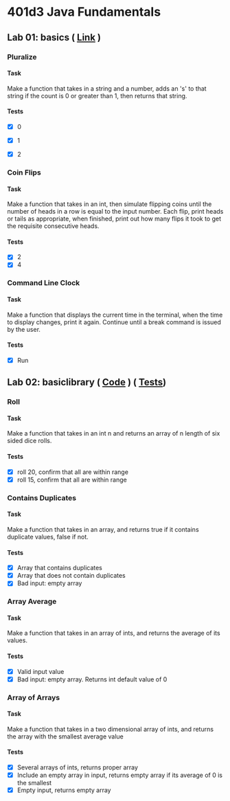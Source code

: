 # 401d3 Java Fundamentals


## Lab 01: basics ( [Link](./src/main/java/basics/Main.java) )

### Pluralize

#### Task
Make a function that takes in a string and a number, adds an 's' to that string if the count is 0 or greater than 1, then returns that string.

#### Tests

- [x] 0
- [x] 1
- [x] 2


### Coin Flips

#### Task
Make a function that takes in an int, then simulate flipping coins until the number of heads in a row is equal to the input number. Each flip, print heads or tails as appropriate, when finished, print out how many flips it took to get the requisite consecutive heads.

#### Tests

- [x] 2
- [x] 4

### Command Line Clock

#### Task

Make a function that displays the current time in the terminal, when the time to display changes, print it again. Continue until a break command is issued by the user.

#### Tests

- [x] Run

## Lab 02: basiclibrary ( [Code](./src/main/java/basiclibrary/Lab02.java) ) ( [Tests](./src/test/java/basiclibrary/Lab02Test.java))

### Roll

#### Task

Make a function that takes in an int n and returns an array of n length of six sided dice rolls.

#### Tests 

- [x] roll 20, confirm that all are within range
- [x] roll 15, confirm that all are within range

### Contains Duplicates

#### Task

Make a function that takes in an array, and returns true if it contains duplicate values, false if not.

#### Tests

- [x] Array that contains duplicates
- [x] Array that does not contain duplicates
- [x] Bad input: empty array

### Array Average

#### Task

Make a function that takes in an array of ints, and returns the average of its values.

#### Tests

- [x] Valid input value
- [x] Bad input: empty array. Returns int default value of 0

### Array of Arrays

#### Task

Make a function that takes in a two dimensional array of ints, and returns the array with the smallest average value

#### Tests

- [x] Several arrays of ints, returns proper array
- [x] Include an empty array in input, returns empty array if its average of 0 is the smallest
- [x] Empty input, returns empty array